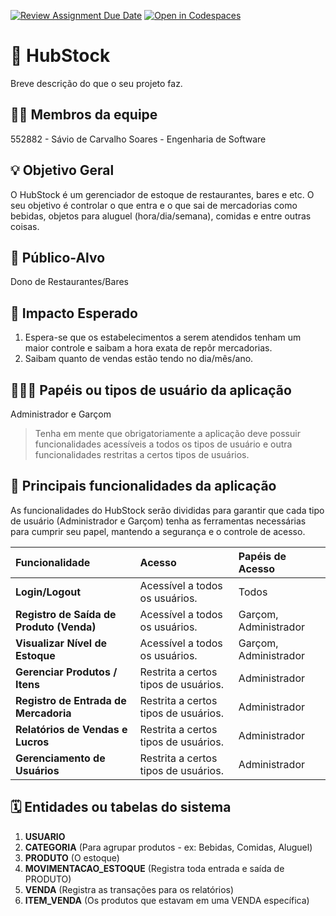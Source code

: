 [![Review Assignment Due Date](https://classroom.github.com/assets/deadline-readme-button-22041afd0340ce965d47ae6ef1cefeee28c7c493a6346c4f15d667ab976d596c.svg)](https://classroom.github.com/a/iVa2Dd1Z)
[![Open in Codespaces](https://classroom.github.com/assets/launch-codespace-2972f46106e565e64193e422d61a12cf1da4916b45550586e14ef0a7c637dd04.svg)](https://classroom.github.com/open-in-codespaces?assignment_repo_id=21200888)
# :checkered_flag: HubStock

Breve descrição do que o seu projeto faz.

## :technologist: Membros da equipe

552882 - Sávio de Carvalho Soares - Engenharia de Software

## :bulb: Objetivo Geral
O HubStock é um gerenciador de estoque de restaurantes, bares e etc. O seu objetivo é controlar o que entra e o que sai de mercadorias como bebidas, objetos para aluguel (hora/dia/semana), comidas e entre outras coisas.

## :eyes: Público-Alvo
Dono de Restaurantes/Bares

## :star2: Impacto Esperado
1. Espera-se que os estabelecimentos a serem atendidos tenham um maior controle e saibam a hora exata de repôr mercadorias. 
2. Saibam quanto de vendas estão tendo no dia/mês/ano.

## :people_holding_hands: Papéis ou tipos de usuário da aplicação
Administrador e Garçom

> Tenha em mente que obrigatoriamente a aplicação deve possuir funcionalidades acessíveis a todos os tipos de usuário e outra funcionalidades restritas a certos tipos de usuários.

## :triangular_flag_on_post:	 Principais funcionalidades da aplicação
As funcionalidades do HubStock serão divididas para garantir que cada tipo de usuário (Administrador e Garçom) tenha as ferramentas necessárias para cumprir seu papel, mantendo a segurança e o controle de acesso.

| Funcionalidade | Acesso | Papéis de Acesso |
| :--- | :--- | :--- |
| **Login/Logout** | Acessível a todos os usuários. | Todos |
| **Registro de Saída de Produto (Venda)** | Acessível a todos os usuários. | Garçom, Administrador |
| **Visualizar Nível de Estoque** | Acessível a todos os usuários. | Garçom, Administrador |
| **Gerenciar Produtos / Itens** | Restrita a certos tipos de usuários. | Administrador |
| **Registro de Entrada de Mercadoria** | Restrita a certos tipos de usuários. | Administrador |
| **Relatórios de Vendas e Lucros** | Restrita a certos tipos de usuários. | Administrador |
| **Gerenciamento de Usuários** | Restrita a certos tipos de usuários. | Administrador |

## :spiral_calendar: Entidades ou tabelas do sistema
1.  **USUARIO**
2.  **CATEGORIA** (Para agrupar produtos - ex: Bebidas, Comidas, Aluguel)
3.  **PRODUTO** (O estoque)
4.  **MOVIMENTACAO_ESTOQUE** (Registra toda entrada e saída de PRODUTO)
5.  **VENDA** (Registra as transações para os relatórios)
6.  **ITEM_VENDA** (Os produtos que estavam em uma VENDA específica)


